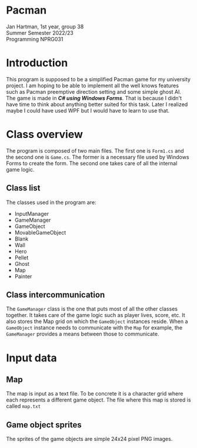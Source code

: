 # Pacman
Jan Hartman, 1st year, group 38  
Summer Semester 2022/23  
Programming NPRG031

# Introduction
This program is supposed to be a simplified Pacman game for my university project. I am hoping to be able to implement all the well knows features such as Pacman preemptive direction setting and some simple ghost AI. The game is made in ***C# using Windows Forms***. That is because I didn't have time to think about anything better suited for this task. Later I realized maybe I could have used WPF but I would have to learn to use that.

# Class overview
The program is composed of two main files. The first one is `Form1.cs` and the second one is `Game.cs`. The former is a necessary file used by Windows Forms to create the form. The second one takes care of all the internal game logic.

## Class list
The classes used in the program are:  
- InputManager
- GameManager
- GameObject
- MovableGameObject
- Blank
- Wall
- Hero
- Pellet
- Ghost
- Map
- Painter

## Class intercommunication
The `GameManager` class is the one that puts most of all the other classes together. It takes care of the game logic such as player lives, score, etc. It also stores the Map grid on which the `GameObject` instances reside.
When a `GameObject` instance needs to communicate with the `Map` for example, the `GameManager` provides a means between those to communicate.

# Input data

## Map
The map is input as a text file. To be concrete it is a character grid where each represents a different game object. The file where this map is stored is called `map.txt`

## Game object sprites
The sprites of the game objects are simple 24x24 pixel PNG images.


